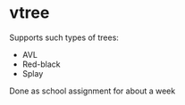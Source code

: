 # vtree
Supports such types of trees:
- AVL
- Red-black
- Splay  


Done as school assignment for about a week
